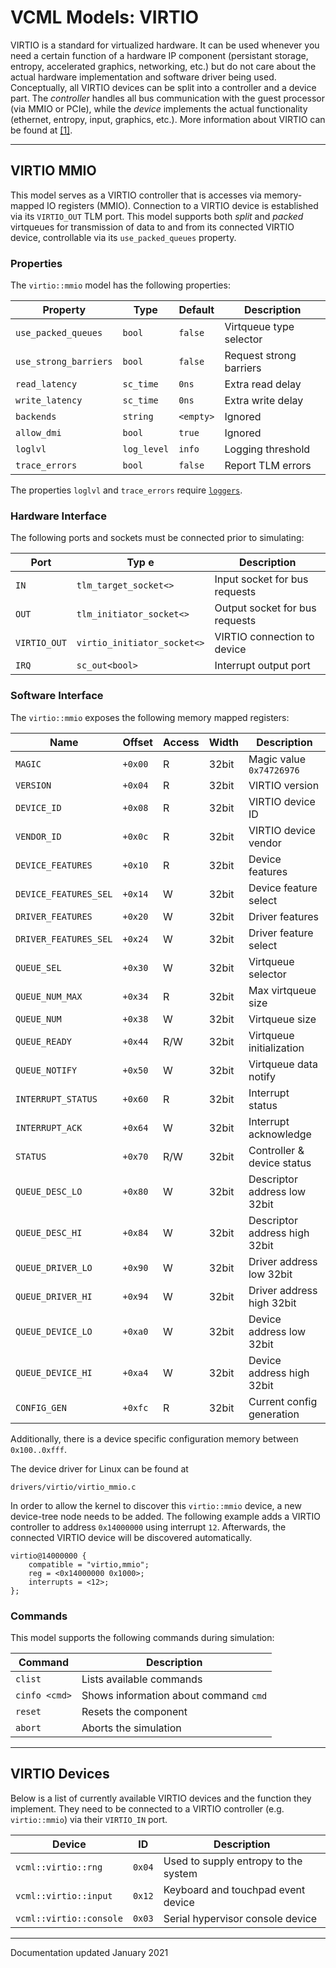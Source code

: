 # VCML Models: VIRTIO
VIRTIO is a standard for virtualized hardware. It can be used whenever you need
a certain function of a hardware IP component (persistant storage, entropy,
accelerated graphics, networking, etc.) but do not care about the actual
hardware implementation and software driver being used. Conceptually, all
VIRTIO devices can be split into a controller and a device part. The
*controller* handles all bus communication with the guest processor (via MMIO
or PCIe), while the *device* implements the actual functionality (ethernet,
entropy, input, graphics, etc.). More information about VIRTIO can be found
at [[1]](https://docs.oasis-open.org/virtio/virtio/v1.1/csprd01/virtio-v1.1-csprd01.html).

----
## VIRTIO MMIO
This model serves as a VIRTIO controller that is accesses via memory-mapped IO
registers (MMIO). Connection to a VIRTIO device is established via its
`VIRTIO_OUT` TLM port. This model supports both *split* and *packed* virtqueues
for transmission of data to and from its connected VIRTIO device, controllable
via its `use_packed_queues` property.

### Properties
The `virtio::mmio` model has the following properties:

| Property              | Type        | Default    | Description             |
| --------------------- | ----------- | ---------- | ----------------------- |
| `use_packed_queues`   | `bool`      | `false`    | Virtqueue type selector |
| `use_strong_barriers` | `bool`      | `false`    | Request strong barriers |
| `read_latency`        | `sc_time`   | `0ns`      | Extra read delay        |
| `write_latency`       | `sc_time`   | `0ns`      | Extra write delay       |
| `backends`            | `string`    | `<empty>`  | Ignored                 |
| `allow_dmi`           | `bool`      | `true`     | Ignored                 |
| `loglvl`              | `log_level` | `info`     | Logging threshold       |
| `trace_errors`        | `bool`      | `false`    | Report TLM errors       |

The properties `loglvl` and `trace_errors` require [`loggers`](../logging.md).

### Hardware Interface
The following ports and sockets must be connected prior to simulating:

| Port          | Typ e                       | Description                    |
| ------------- | --------------------------- | ------------------------------ |
| `IN`          | `tlm_target_socket<>`       | Input socket for bus requests  |
| `OUT`         | `tlm_initiator_socket<>`    | Output socket for bus requests |
| `VIRTIO_OUT`  | `virtio_initiator_socket<>` | VIRTIO connection to device    |
| `IRQ`         | `sc_out<bool>`              | Interrupt output port          |

### Software Interface
The `virtio::mmio` exposes the following memory mapped registers:

| Name                  | Offset  | Access | Width | Description                   |
| --------------------- | ------- | ------ | ----- | ----------------------------- |
| `MAGIC`               | `+0x00` |  R     | 32bit | Magic value `0x74726976`      |
| `VERSION`             | `+0x04` |  R     | 32bit | VIRTIO version                |
| `DEVICE_ID`           | `+0x08` |  R     | 32bit | VIRTIO device ID              |
| `VENDOR_ID`           | `+0x0c` |  R     | 32bit | VIRTIO device vendor          |
| `DEVICE_FEATURES`     | `+0x10` |  R     | 32bit | Device features               |
| `DEVICE_FEATURES_SEL` | `+0x14` |  W     | 32bit | Device feature select         |
| `DRIVER_FEATURES`     | `+0x20` |  W     | 32bit | Driver features               |
| `DRIVER_FEATURES_SEL` | `+0x24` |  W     | 32bit | Driver feature select         |
| `QUEUE_SEL`           | `+0x30` |  W     | 32bit | Virtqueue selector            |
| `QUEUE_NUM_MAX`       | `+0x34` |  R     | 32bit | Max virtqueue size            |
| `QUEUE_NUM`           | `+0x38` |  W     | 32bit | Virtqueue size                |
| `QUEUE_READY`         | `+0x44` |  R/W   | 32bit | Virtqueue initialization      |
| `QUEUE_NOTIFY`        | `+0x50` |  W     | 32bit | Virtqueue data notify         |
| `INTERRUPT_STATUS`    | `+0x60` |  R     | 32bit | Interrupt status              |
| `INTERRUPT_ACK`       | `+0x64` |  W     | 32bit | Interrupt acknowledge         |
| `STATUS`              | `+0x70` |  R/W   | 32bit | Controller & device status    |
| `QUEUE_DESC_LO`       | `+0x80` |  W     | 32bit | Descriptor address low 32bit  |
| `QUEUE_DESC_HI`       | `+0x84` |  W     | 32bit | Descriptor address high 32bit |
| `QUEUE_DRIVER_LO`     | `+0x90` |  W     | 32bit | Driver address low 32bit      |
| `QUEUE_DRIVER_HI`     | `+0x94` |  W     | 32bit | Driver address high 32bit     |
| `QUEUE_DEVICE_LO`     | `+0xa0` |  W     | 32bit | Device address low 32bit      |
| `QUEUE_DEVICE_HI`     | `+0xa4` |  W     | 32bit | Device address high 32bit     |
| `CONFIG_GEN`          | `+0xfc` |  R     | 32bit | Current config generation     |

Additionally, there is a device specific configuration memory between
`0x100..0xfff`.

The device driver for Linux can be found at
```
drivers/virtio/virtio_mmio.c
```

In order to allow the kernel to discover this `virtio::mmio` device, a new
device-tree node needs to be added. The following example adds a VIRTIO
controller to address `0x14000000` using interrupt `12`. Afterwards, the
connected VIRTIO device will be discovered automatically.

```
virtio@14000000 {
    compatible = "virtio,mmio";
    reg = <0x14000000 0x1000>;
    interrupts = <12>;
};
```

### Commands
This model supports the following commands during simulation:

| Command       | Description                           |
| ------------- | ------------------------------------- |
| `clist`       | Lists available commands              |
| `cinfo <cmd>` | Shows information about command `cmd` |
| `reset`       | Resets the component                  |
| `abort`       | Aborts the simulation                 |

----
## VIRTIO Devices
Below is a list of currently available VIRTIO devices and the function they
implement. They need to be connected to a VIRTIO controller (e.g.
`virtio::mmio`) via their `VIRTIO_IN` port.

| Device                  | ID     | Description                          |
| ----------------------- | ------ | -------------------------------------|
| `vcml::virtio::rng`     | `0x04` | Used to supply entropy to the system |
| `vcml::virtio::input`   | `0x12` | Keyboard and touchpad event device   |
| `vcml::virtio::console` | `0x03` | Serial hypervisor console device     |

----
Documentation updated January 2021

